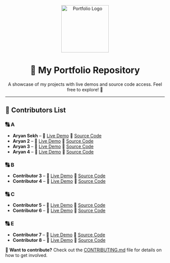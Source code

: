 <div align="center">
  <img src="https://your-logo-link.com/logo.png" alt="Portfolio Logo" width="150">
  <h1>🎨 My Portfolio Repository</h1>
  <p>
    A showcase of my projects with live demos and source code access. Feel free to explore! 🚀
  </p>
  <hr>
</div>

## 📌 Contributors List

### 🔠 A  
- **Aryan Sekh** – 🔗 [Live Demo](https://aryansyedece42.github.io/Profile.github.io/) 📂 [Source Code](Portfolios/Aryan)  
- **Aryan 2** – 🔗 [Live Demo](https://aryansyedece42.github.io/Profile.github.io/) 📂 [Source Code](Portfolios/Aryan2)  
- **Aryan 3** – 🔗 [Live Demo](https://aryansyedece42.github.io/Profile.github.io/) 📂 [Source Code](Portfolios/Aryan3) 
- **Aryan 4** – 🔗 [Live Demo](https://aryansyedece42.github.io/Profile.github.io/) 📂 [Source Code](Portfolios/Aryan4)
### 🔠 B  
- **Contributor 3** – 🔗 [Live Demo](https://your-live-demo-link.com) 📂 [Source Code](Portfolios/contributor3)  
- **Contributor 4** – 🔗 [Live Demo](https://your-live-demo-link.com) 📂 [Source Code](Portfolios/contributor4)  

### 🔠 C  
- **Contributor 5** – 🔗 [Live Demo](https://your-live-demo-link.com) 📂 [Source Code](Portfolios/contributor5)  
- **Contributor 6** – 🔗 [Live Demo](https://your-live-demo-link.com) 📂 [Source Code](Portfolios/contributor6)  

### 🔠 E 
- **Contributor 7** – 🔗 [Live Demo](https://your-live-demo-link.com) 📂 [Source Code](Portfolios/contributor7)  
- **Contributor 8** – 🔗 [Live Demo](https://your-live-demo-link.com) 📂 [Source Code](Portfolios/contributor8)  

📌 **Want to contribute?** Check out the [CONTRIBUTING.md](CONTRIBUTING.md) file for details on how to get involved.  

